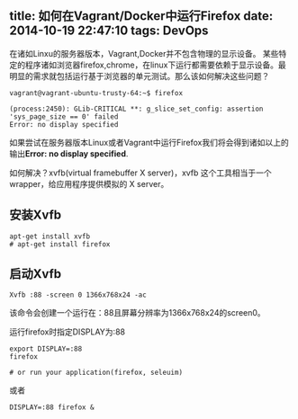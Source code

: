 title: 如何在Vagrant/Docker中运行Firefox
date: 2014-10-19 22:47:10
tags: DevOps
---

在诸如Linxu的服务器版本，Vagrant,Docker并不包含物理的显示设备。
某些特定的程序诸如浏览器firefox,chrome，在linux下运行都需要依赖于显示设备。最明显的需求就包括运行基于浏览器的单元测试。那么该如何解决这些问题？

<!-- more -->

```
vagrant@vagrant-ubuntu-trusty-64:~$ firefox

(process:2450): GLib-CRITICAL **: g_slice_set_config: assertion 'sys_page_size == 0' failed
Error: no display specified
```

如果尝试在服务器版本Linux或者Vagrant中运行Firefox我们将会得到诸如以上的输出**Error: no display specified**.

如何解决？xvfb(virtual framebuffer X server)，xvfb 这个工具相当于一个wrapper，给应用程序提供模拟的 X server。



## 安装Xvfb

```
apt-get install xvfb
# apt-get install firefox
```

## 启动Xvfb

```
Xvfb :88 -screen 0 1366x768x24 -ac
```

该命令会创建一个运行在：88且屏幕分辨率为1366x768x24的screen0。

运行firefox时指定DISPLAY为:88

```
export DISPLAY=:88
firefox

# or run your application(firefox, seleuim)
```

或者

```
DISPLAY=:88 firefox &
```

